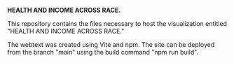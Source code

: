 **HEALTH AND INCOME ACROSS RACE.** <br>

This repository contains the files necessary to host the visualization entitled "HEALTH AND INCOME ACROSS RACE."

The webtext was created using Vite and npm. The site can be deployed from the branch "main" using the build command "npm run build".
